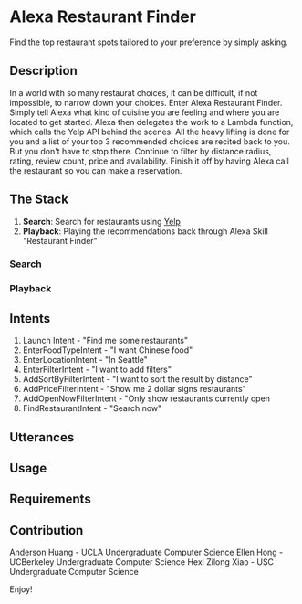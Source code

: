 # Alexa Restaurant Finder 
Find the top restaurant spots tailored to your preference by simply asking. 

## Description
In a world with so many restaurat choices, it can be difficult, if not impossible, to narrow down your choices. Enter Alexa Restaurant Finder. Simply tell Alexa what kind of cuisine you are feeling and where you are located to get started. Alexa then delegates the work to a Lambda function, which calls the Yelp API behind the scenes. All the heavy lifting is done for you and a list of your top 3 recommended choices are recited back to you. But you don't have to stop there. Continue to filter by distance radius, rating, review count, price and availability. Finish it off by having Alexa call the restaurant so you can make a reservation. 

## The Stack

1. **Search**: Search for restaurants using [Yelp](https://www.yelp.com/developers/documentation/v3)
2. **Playback**: Playing the recommendations back through Alexa Skill "Restaurant Finder"

### Search 

### Playback

## Intents
1. Launch Intent - "Find me some restaurants"
2. EnterFoodTypeIntent - "I want Chinese food"
3. EnterLocationIntent - "In Seattle"
4. EnterFilterIntent - "I want to add filters"
5. AddSortByFilterIntent - "I want to sort the result by distance"
6. AddPriceFilterIntent - "Show me 2 dollar signs restaurants"
7. AddOpenNowFilterIntent - "Only show restaurants currently open
8. FindRestaurantIntent - "Search now"

## Utterances

## Usage

## Requirements

## Contribution
Anderson Huang - UCLA Undergraduate Computer Science
Ellen Hong - UCBerkeley Undergraduate Computer Science
Hexi Zilong Xiao - USC Undergraduate Computer Science

Enjoy!
